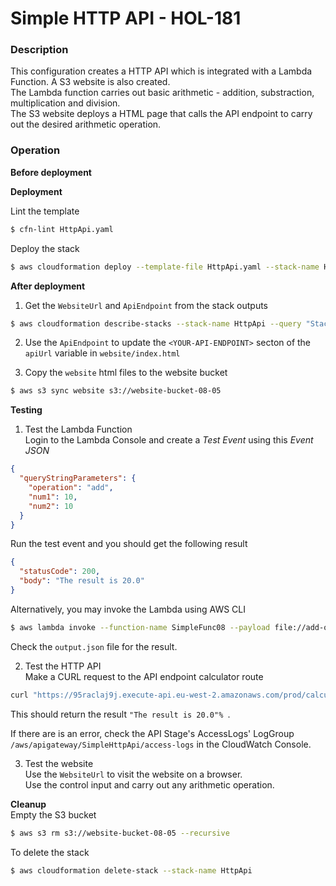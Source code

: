 # Simple HTTP API - HOL-181

### Description

This configuration creates a HTTP API which is integrated with a Lambda Function. A S3 website is also created.  
The Lambda function carries out basic arithmetic - addition, substraction, multiplication and division.  
The S3 website deploys a HTML page that calls the API endpoint to carry out the desired arithmetic operation.

### Operation

**Before deployment**

**Deployment**

Lint the template

```bash
$ cfn-lint HttpApi.yaml
```

Deploy the stack

```bash
$ aws cloudformation deploy --template-file HttpApi.yaml --stack-name HttpApi  --capabilities CAPABILITY_NAMED_IAM
```

**After deployment**

1. Get the `WebsiteUrl` and `ApiEndpoint` from the stack outputs

```bash
$ aws cloudformation describe-stacks --stack-name HttpApi --query "Stacks[0].Outputs" --no-cli-pager
```

2. Use the `ApiEndpoint` to update the `<YOUR-API-ENDPOINT>` secton of the `apiUrl` variable in `website/index.html`

3. Copy the `website` html files to the website bucket

```bash
$ aws s3 sync website s3://website-bucket-08-05
```

**Testing**

1. Test the Lambda Function  
   Login to the Lambda Console and create a _Test Event_ using this _Event JSON_

```json
{
  "queryStringParameters": {
    "operation": "add",
    "num1": 10,
    "num2": 10
  }
}
```

Run the test event and you should get the following result

```json
{
  "statusCode": 200,
  "body": "The result is 20.0"
}
```

Alternatively, you may invoke the Lambda using AWS CLI

```bash
$ aws lambda invoke --function-name SimpleFunc08 --payload file://add-operation.json --cli-binary-format raw-in-base64-out output.json
```

Check the `output.json` file for the result.

2. Test the HTTP API  
   Make a CURL request to the API endpoint calculator route

```bash
curl "https://95raclaj9j.execute-api.eu-west-2.amazonaws.com/prod/calculator?operation=add&num1=10&num2=10"
```

This should return the result `"The result is 20.0"% `.

If there are is an error, check the API Stage's AccessLogs' LogGroup `/aws/apigateway/SimpleHttpApi/access-logs` in the CloudWatch Console.

3. Test the website  
   Use the `WebsiteUrl` to visit the website on a browser.  
   Use the control input and carry out any arithmetic operation.

**Cleanup**  
Empty the S3 bucket

```bash
$ aws s3 rm s3://website-bucket-08-05 --recursive
```

To delete the stack

```bash
$ aws cloudformation delete-stack --stack-name HttpApi
```
